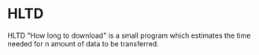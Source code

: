 # HLTD
HLTD "How long to download" is a small program which estimates the time needed for n amount of data to be transferred.

